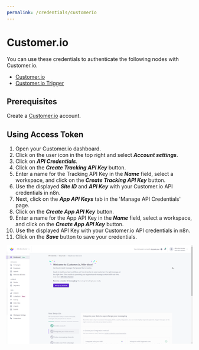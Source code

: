 ```yaml
---
permalink: /credentials/customerIo
---
```


# Customer.io

You can use these credentials to authenticate the following nodes with Customer.io.
- [Customer.io](../../nodes-library/nodes/CustomerIo/README.md)
- [Customer.io Trigger](../../nodes-library/trigger-nodes/CustomerIoTrigger/README.md)

## Prerequisites

Create a [Customer.io](https://customer.io/) account.

## Using Access Token

1. Open your Customer.io dashboard.
2. Click on the user icon in the top right and select ***Account settings***.
3. Click on ***API Credentials***.
4. Click on the ***Create Tracking API Key*** button.
5. Enter a name for the Tracking API Key in the ***Name*** field, select a workspace, and click on the ***Create Tracking API Key*** button.
6. Use the displayed ***Site ID*** and ***API Key*** with your Customer.io API credentials in n8n.
7. Next, click on the ***App API Keys*** tab in the 'Manage API Credentials' page.
8. Click on the ***Create App API Key*** button.
9. Enter a name for the App API Key in the ***Name*** field, select a workspace, and click on  the ***Create App API Key*** button.
10. Use the displayed API Key with your Customer.io API credentials in n8n.
11. Click on the ***Save*** button to save your credentials.

![Getting Customer.io credentials](./using-access-token.gif)
